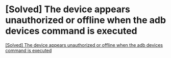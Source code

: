 # [Solved] The device appears unauthorized or offline when the adb devices command is executed
[[Solved] The device appears unauthorized or offline when the adb devices command is executed](https://aiwithcloud.com/2022/09/15/solved_the_device_appears_unauthorized_or_offline_when_the_adb_devices_command_is_executed/)